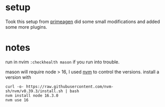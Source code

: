 # setup
Took this setup from [primeagen](https://github.com/ThePrimeagen/init.lua) 
did some small modifications and added some more plugins.


# notes
run in nvim `:checkhealth mason` if you run into trouble.

mason will require node > 16, I used [nvm](https://github.com/nvm-sh/nvm)
  to control the versions. install a version with 
  ```
  curl -o- https://raw.githubusercontent.com/nvm-sh/nvm/v0.39.3/install.sh | bash
  nvm install node 16.3.0
  nvm use 16
  ```

